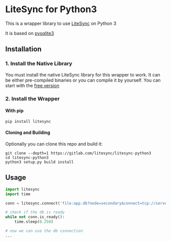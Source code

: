 LiteSync for Python3
====================

This is a wrapper library to use [LiteSync](http://litesync.io) on Python 3

It is based on [pysqlite3](https://github.com/coleifer/pysqlite3)


Installation
------------

### 1. Install the Native Library

You must install the native LiteSync library for this wrapper to work.
It can be either pre-compiled binaries or you can compile it by yourself.
You can start with the [free version](http://litesync.io/en/download.html)

### 2. Install the Wrapper

#### With pip

```
pip install litesync
```

#### Cloning and Building

Optionally you can clone this repo and build it:

```
git clone --depth=1 https://gitlab.com/litesync/litesync-python3
cd litesync-python3
python3 setup.py build install
```


Usage
-----

```python
import litesync
import time

conn = litesync.connect('file:app.db?node=secondary&connect=tcp://server:port')

# check if the db is ready
while not conn.is_ready():
    time.sleep(0.250)

# now we can use the db connection
...
```
